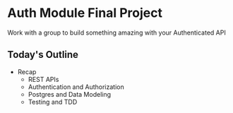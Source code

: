 # Auth Module Final Project

Work with a group to build something amazing with your Authenticated API

## Today's Outline

- Recap
  - REST APIs
  - Authentication and Authorization
  - Postgres and Data Modeling
  - Testing and TDD

<!-- To Be Completed By Instructor -->
